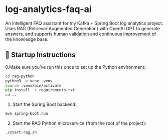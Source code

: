 # log-analytics-faq-ai

An intelligent FAQ assistant for my Kafka + Spring Boot log analytics project. Uses RAG (Retrieval-Augmented Generation)
with OpenAI GPT to generate answers, and supports human validation and continuous improvement of the knowledge base.

## 🔧 Startup Instructions

0.Make sure you’ve run this once to set up the Python environment:

```bash
cd rag-python
python3 -m venv .venv
source .venv/bin/activate
pip install -r requirements.txt
cd ..
```

1. Start the Spring Boot backend:

```bash
mvn spring-boot:run
```

2. Start the RAG Python microservice (from the root of the project):

```bash
./start-rag.sh
```
